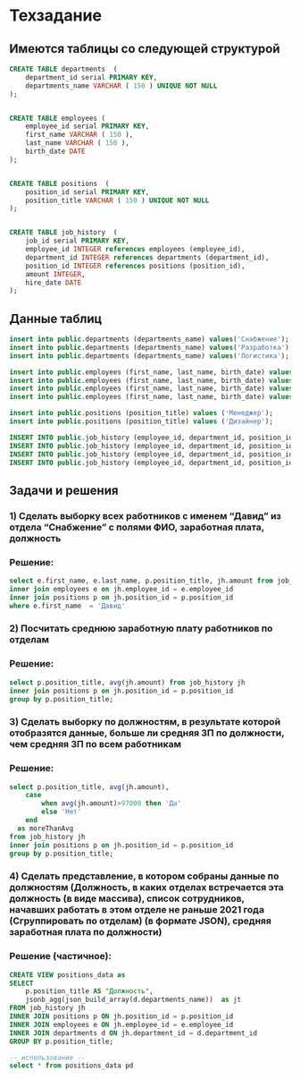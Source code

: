 # Техзадание

## Имеются таблицы со следующей структурой
```sql
CREATE TABLE departments  (
	department_id serial PRIMARY KEY,
	departments_name VARCHAR ( 150 ) UNIQUE NOT NULL
);


CREATE TABLE employees (
	employee_id serial PRIMARY KEY,
	first_name VARCHAR ( 150 ),
	last_name VARCHAR ( 150 ),
	birth_date DATE
);


CREATE TABLE positions  (
	position_id serial PRIMARY KEY,
	position_title VARCHAR ( 150 ) UNIQUE NOT NULL
);


CREATE TABLE job_history  (
	job_id serial PRIMARY KEY,
	employee_id INTEGER references employees (employee_id),	
	department_id INTEGER references departments (department_id),	
	position_id INTEGER references positions (position_id),
	amount INTEGER,
	hire_date DATE
);
```
## Данные таблиц
```sql
insert into public.departments (departments_name) values('Снабжение');
insert into public.departments (departments_name) values('Разработка');
insert into public.departments (departments_name) values('Логистика');

insert into public.employees (first_name, last_name, birth_date) values('Давид', 'Манукян', '1980-02-01');
insert into public.employees (first_name, last_name, birth_date) values('Давид', 'Микеланджело', '1981-02-01');
insert into public.employees (first_name, last_name, birth_date) values('Богдан', 'Шинкарев', '1980-02-14');
insert into public.employees (first_name, last_name, birth_date) values('Николай', 'Рихтер', '1985-12-01');

insert into public.positions (position_title) values ('Менеджер');
insert into public.positions (position_title) values ('Дизайнер');

INSERT INTO public.job_history (employee_id, department_id, position_id, amount, hire_date) VALUES(1, 1, 1, 60000, '2020-01-01');
INSERT INTO public.job_history (employee_id, department_id, position_id, amount, hire_date) VALUES(2, 2, 2, 110000, '2019-06-01');
INSERT INTO public.job_history (employee_id, department_id, position_id, amount, hire_date) VALUES(3, 3, 1, 90000, '2005-05-01');
INSERT INTO public.job_history (employee_id, department_id, position_id, amount, hire_date) VALUES(4, 1, 1, 75000, '2021-08-01');
```

## Задачи и решения
### 1)	Сделать выборку всех работников с именем “Давид” из отдела “Снабжение” с полями ФИО, заработная плата, должность
### Решение:
```sql
select e.first_name, e.last_name, p.position_title, jh.amount from job_history jh
inner join employees e on jh.employee_id = e.employee_id  
inner join positions p on jh.position_id = p.position_id
where e.first_name  = 'Давид'
```

### 2)	Посчитать среднюю заработную плату работников по отделам
### Решение:
```sql
select p.position_title, avg(jh.amount) from job_history jh
inner join positions p on jh.position_id = p.position_id
group by p.position_title;
```

### 3)	Сделать выборку по должностям, в результате которой отобразятся данные, больше ли средняя ЗП по должности, чем средняя ЗП по всем работникам
### Решение:
```sql
select p.position_title, avg(jh.amount),
	case
		when avg(jh.amount)>97000 then 'Да'
		else 'Нет'
	end 
  as moreThanAvg
from job_history jh
inner join positions p on jh.position_id = p.position_id
group by p.position_title;
```

### 4)	Сделать представление, в котором собраны данные по должностям (Должность, в каких отделах встречается эта должность (в виде массива), список сотрудников, начавших работать в этом отделе не раньше 2021 года (Сгруппировать по отделам) (в формате JSON), средняя заработная плата по должности)
### Решение (частичное):
```sql
CREATE VIEW positions_data as
SELECT 
    p.position_title AS "Должность",
    jsonb_agg(json_build_array(d.departments_name))  as jt
FROM job_history jh
INNER JOIN positions p ON jh.position_id = p.position_id
INNER JOIN employees e ON jh.employee_id = e.employee_id
INNER JOIN departments d ON jh.department_id = d.department_id 
GROUP BY p.position_title;

-- использование --
select * from positions_data pd 
```